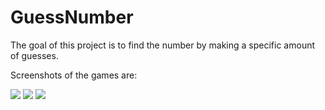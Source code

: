 # GuessNumber

The goal of this project is to find the number by making a specific amount of guesses.

Screenshots of the games are:

![](https://user-images.githubusercontent.com/53402156/153002661-f9d82002-b69f-48a2-b12c-85b7e8cdcbd5.gif)    ![](https://user-images.githubusercontent.com/53402156/153007612-58fd7297-f492-4511-8d25-5691bbef357e.gif)    ![](https://user-images.githubusercontent.com/53402156/153002667-b03a3fff-3a3f-47e2-a598-32b3abae85d4.gif)




